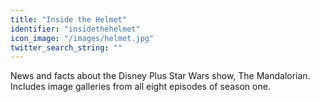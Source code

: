 ```yaml
---
title: "Inside the Helmet"
identifier: "insidethehelmet"
icon_image: "/images/helmet.jpg"
twitter_search_string: ""
---
```

News and facts about the Disney Plus Star Wars show, The Mandalorian.  Includes image galleries from all eight episodes of season one.